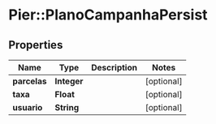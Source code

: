 # Pier::PlanoCampanhaPersist

## Properties
Name | Type | Description | Notes
------------ | ------------- | ------------- | -------------
**parcelas** | **Integer** |  | [optional] 
**taxa** | **Float** |  | [optional] 
**usuario** | **String** |  | [optional] 


